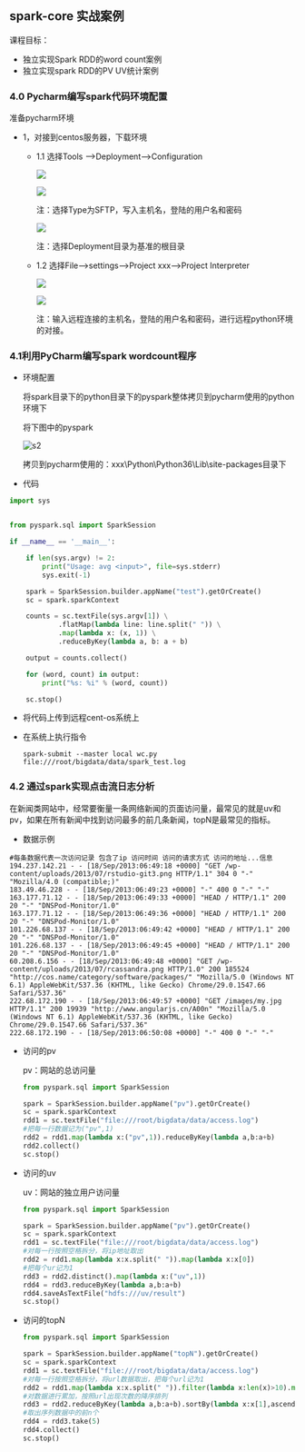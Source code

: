 ## spark-core 实战案例

课程目标：

- 独立实现Spark RDD的word count案例
- 独立实现spark RDD的PV UV统计案例

### 4.0 Pycharm编写spark代码环境配置

准备pycharm环境

- 1，对接到centos服务器，下载环境

  - 1.1 选择Tools -->Deployment-->Configuration

    ![](/img/env1.png)

    ![](/img/env2.png)

    注：选择Type为SFTP，写入主机名，登陆的用户名和密码

    ![](/img/env3.png)

    注：选择Deployment目录为基准的根目录

  - 1.2 选择File-->settings-->Project xxx-->Project Interpreter

    ![](/img/env4.png)

    ![](/img/env5.png)

    注：输入远程连接的主机名，登陆的用户名和密码，进行远程python环境的对接。

### 4.1利用PyCharm编写spark wordcount程序

- 环境配置

  将spark目录下的python目录下的pyspark整体拷贝到pycharm使用的python环境下

  将下图中的pyspark

  ![s2](E:/python/sh_py20/BigData02/%E8%B5%84%E6%96%99/day06/pics/s2.png)

  拷贝到pycharm使用的：xxx\Python\Python36\Lib\site-packages目录下

- 代码

```python
import sys


from pyspark.sql import SparkSession

if __name__ == '__main__':

    if len(sys.argv) != 2:
        print("Usage: avg <input>", file=sys.stderr)
        sys.exit(-1)

    spark = SparkSession.builder.appName("test").getOrCreate()
	sc = spark.sparkContext

    counts = sc.textFile(sys.argv[1]) \
            .flatMap(lambda line: line.split(" ")) \
            .map(lambda x: (x, 1)) \
            .reduceByKey(lambda a, b: a + b)

    output = counts.collect()

    for (word, count) in output:
    	print("%s: %i" % (word, count))

    sc.stop()
```

- 将代码上传到远程cent-os系统上

- 在系统上执行指令

  `spark-submit --master local wc.py file:///root/bigdata/data/spark_test.log`

### 4.2 通过spark实现点击流日志分析

在新闻类网站中，经常要衡量一条网络新闻的页面访问量，最常见的就是uv和pv，如果在所有新闻中找到访问最多的前几条新闻，topN是最常见的指标。

- 数据示例

```shell
#每条数据代表一次访问记录 包含了ip 访问时间 访问的请求方式 访问的地址...信息
194.237.142.21 - - [18/Sep/2013:06:49:18 +0000] "GET /wp-content/uploads/2013/07/rstudio-git3.png HTTP/1.1" 304 0 "-" "Mozilla/4.0 (compatible;)"
183.49.46.228 - - [18/Sep/2013:06:49:23 +0000] "-" 400 0 "-" "-"
163.177.71.12 - - [18/Sep/2013:06:49:33 +0000] "HEAD / HTTP/1.1" 200 20 "-" "DNSPod-Monitor/1.0"
163.177.71.12 - - [18/Sep/2013:06:49:36 +0000] "HEAD / HTTP/1.1" 200 20 "-" "DNSPod-Monitor/1.0"
101.226.68.137 - - [18/Sep/2013:06:49:42 +0000] "HEAD / HTTP/1.1" 200 20 "-" "DNSPod-Monitor/1.0"
101.226.68.137 - - [18/Sep/2013:06:49:45 +0000] "HEAD / HTTP/1.1" 200 20 "-" "DNSPod-Monitor/1.0"
60.208.6.156 - - [18/Sep/2013:06:49:48 +0000] "GET /wp-content/uploads/2013/07/rcassandra.png HTTP/1.0" 200 185524 "http://cos.name/category/software/packages/" "Mozilla/5.0 (Windows NT 6.1) AppleWebKit/537.36 (KHTML, like Gecko) Chrome/29.0.1547.66 Safari/537.36"
222.68.172.190 - - [18/Sep/2013:06:49:57 +0000] "GET /images/my.jpg HTTP/1.1" 200 19939 "http://www.angularjs.cn/A00n" "Mozilla/5.0 (Windows NT 6.1) AppleWebKit/537.36 (KHTML, like Gecko) Chrome/29.0.1547.66 Safari/537.36"
222.68.172.190 - - [18/Sep/2013:06:50:08 +0000] "-" 400 0 "-" "-"
```

- 访问的pv

  pv：网站的总访问量

  ```python
  from pyspark.sql import SparkSession
  
  spark = SparkSession.builder.appName("pv").getOrCreate()
  sc = spark.sparkContext
  rdd1 = sc.textFile("file:///root/bigdata/data/access.log")
  #把每一行数据记为("pv",1)
  rdd2 = rdd1.map(lambda x:("pv",1)).reduceByKey(lambda a,b:a+b)
  rdd2.collect()
  sc.stop()
  ```

- 访问的uv

  uv：网站的独立用户访问量

  ```python
  from pyspark.sql import SparkSession
  
  spark = SparkSession.builder.appName("pv").getOrCreate()
  sc = spark.sparkContext
  rdd1 = sc.textFile("file:///root/bigdata/data/access.log")
  #对每一行按照空格拆分，将ip地址取出
  rdd2 = rdd1.map(lambda x:x.split(" ")).map(lambda x:x[0])
  #把每个ur记为1
  rdd3 = rdd2.distinct().map(lambda x:("uv",1))
  rdd4 = rdd3.reduceByKey(lambda a,b:a+b)
  rdd4.saveAsTextFile("hdfs:///uv/result")
  sc.stop()
  ```

- 访问的topN

  ```python
  from pyspark.sql import SparkSession
  
  spark = SparkSession.builder.appName("topN").getOrCreate()
  sc = spark.sparkContext
  rdd1 = sc.textFile("file:///root/bigdata/data/access.log")
  #对每一行按照空格拆分，将url数据取出，把每个url记为1
  rdd2 = rdd1.map(lambda x:x.split(" ")).filter(lambda x:len(x)>10).map(lambda x:(x[10],1))
  #对数据进行累加，按照url出现次数的降序排列
  rdd3 = rdd2.reduceByKey(lambda a,b:a+b).sortBy(lambda x:x[1],ascending=False)
  #取出序列数据中的前n个
  rdd4 = rdd3.take(5)
  rdd4.collect()
  sc.stop()
  ```

